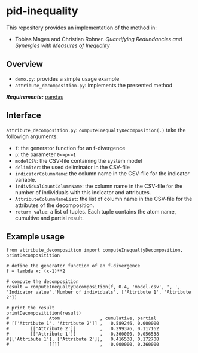 # pid-inequality

This repository provides an implementation of the method in:
- Tobias Mages and Christian Rohner. _Quantifying Redundancies and Synergies with Measures of Inequality_

## Overview
- `demo.py`: provides a simple usage example
- `attribute_decomposition.py`: implements the presented method

_**Requirements:**_ [pandas](https://pandas.pydata.org/pandas-docs/stable/getting_started/install.html)

## Interface
`attribute_decomposition.py`: `computeInequaltyDecomposition(.)` take the followign arguments:
- `f`: the generator function for an f-divergence
- `p`: the parameter `0<=p<=1`
- `modelCSV`: the CSV-file containing the system model
- `delimiter`: the used deliminator in the CSV-file
- `indicatorColumnName`: the column name  in the CSV-file for the indicator variable.
- `individualCountColumnName`: the column name in the CSV-file for the number of individuals with this indicator and attributes.
- `AttributeColumnNameList`: the list of column name in the CSV-file for the attributes of the decomposition.
- `return value`: a list of tuples. Each tuple contains the atom name, cumultive and partial result.

## Example usage
```
from attribute_decomposition import computeInequaltyDecomposition, printDecompositition

# define the generator function of an f-divergence
f = lambda x: (x-1)**2

# compute the decomposition
result = computeInequaltyDecomposition(f, 0.4, 'model.csv', ', ', 'Indicator value','Number of individuals', ['Attribute 1', 'Attribute 2'])

# print the result
printDecompositition(result)
#               Atom               , cumulative, partial
# [['Attribute 1', 'Attribute 2']] ,   0.589246, 0.000000
#        [['Attribute 2']]         ,   0.299376, 0.117162
#        [['Attribute 1']]         ,   0.360000, 0.056538
#[['Attribute 1'], ['Attribute 2']],   0.416538, 0.172708
#               [[]]               ,   0.000000, 0.360000
```
